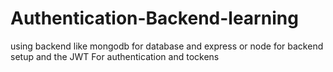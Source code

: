 # Authentication-Backend-learning
using backend like mongodb  for database and express or node for backend setup and the JWT For authentication and tockens

